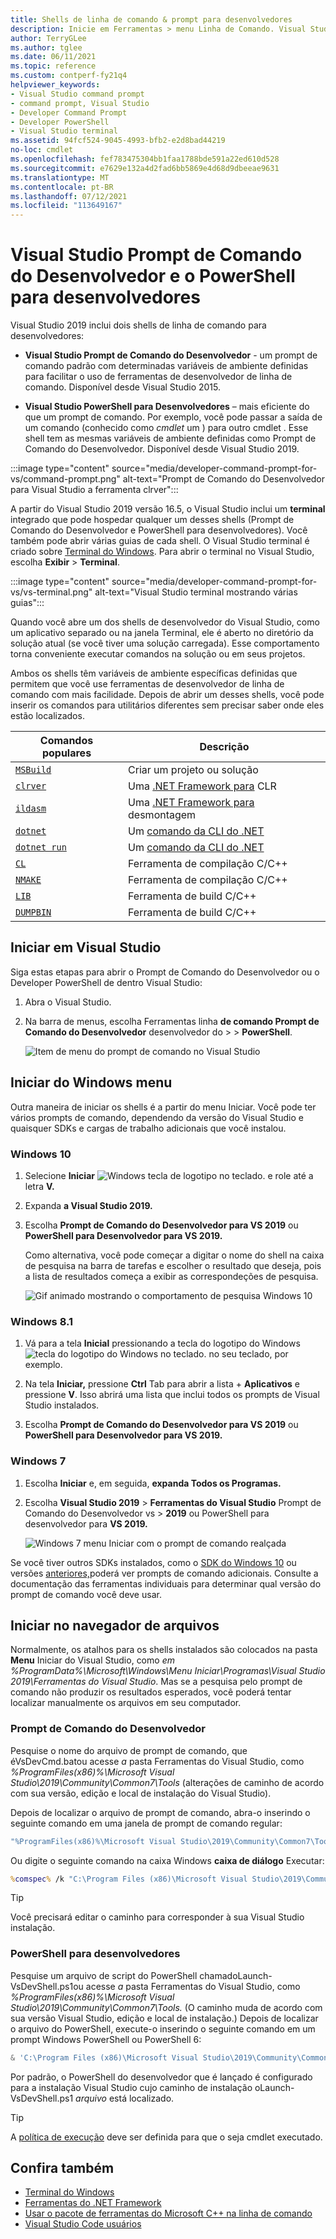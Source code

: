 ```yaml
---
title: Shells de linha de comando & prompt para desenvolvedores
description: Inicie em Ferramentas > menu Linha de Comando. Visual Studio Prompt de Comando do Desenvolvedor, o PowerShell do desenvolvedor e o terminal permitem que você use ferramentas do .NET e do C++ com mais facilidade.
author: TerryGLee
ms.author: tglee
ms.date: 06/11/2021
ms.topic: reference
ms.custom: contperf-fy21q4
helpviewer_keywords:
- Visual Studio command prompt
- command prompt, Visual Studio
- Developer Command Prompt
- Developer PowerShell
- Visual Studio terminal
ms.assetid: 94fcf524-9045-4993-bfb2-e2d8bad44219
no-loc: cmdlet
ms.openlocfilehash: fef783475304bb1faa1788bde591a22ed610d528
ms.sourcegitcommit: e7629e132a4d2fad6bb5869e4d68d9dbeeae9631
ms.translationtype: MT
ms.contentlocale: pt-BR
ms.lasthandoff: 07/12/2021
ms.locfileid: "113649167"
---
```

# <a name="visual-studio-developer-command-prompt-and-developer-powershell"></a>Visual Studio Prompt de Comando do Desenvolvedor e o PowerShell para desenvolvedores

Visual Studio 2019 inclui dois shells de linha de comando para desenvolvedores:

- **Visual Studio Prompt de Comando do Desenvolvedor** - um prompt de comando padrão com determinadas variáveis de ambiente definidas para facilitar o uso de ferramentas de desenvolvedor de linha de comando. Disponível desde Visual Studio 2015.

- **Visual Studio PowerShell para Desenvolvedores** – mais eficiente do que um prompt de comando. Por exemplo, você pode passar a saída de um comando (conhecido como *cmdlet* um ) para outro cmdlet . Esse shell tem as mesmas variáveis de ambiente definidas como Prompt de Comando do Desenvolvedor. Disponível desde Visual Studio 2019.

:::image type="content" source="media/developer-command-prompt-for-vs/command-prompt.png" alt-text="Prompt de Comando do Desenvolvedor para Visual Studio a ferramenta clrver":::

A partir do Visual Studio 2019 versão 16.5, o Visual Studio inclui um **terminal** integrado que pode hospedar qualquer um desses shells (Prompt de Comando do Desenvolvedor e PowerShell para desenvolvedores). Você também pode abrir várias guias de cada shell. O Visual Studio terminal é criado sobre [Terminal do Windows](/windows/terminal/). Para abrir o terminal no Visual Studio, escolha **Exibir**  >  **Terminal**.

:::image type="content" source="media/developer-command-prompt-for-vs/vs-terminal.png" alt-text="Visual Studio terminal mostrando várias guias":::

Quando você abre um dos shells de desenvolvedor do Visual Studio, como um aplicativo separado ou na janela Terminal, ele é aberto no diretório da solução atual (se você tiver uma solução carregada). Esse comportamento torna conveniente executar comandos na solução ou em seus projetos.

Ambos os shells têm variáveis de ambiente específicas definidas que permitem que você use ferramentas de desenvolvedor de linha de comando com mais facilidade. Depois de abrir um desses shells, você pode inserir os comandos para utilitários diferentes sem precisar saber onde eles estão localizados. 

|Comandos populares|Descrição|
|--|--|
|[`MSBuild`](../../msbuild/msbuild-command-line-reference.md)|Criar um projeto ou solução|
|[`clrver`](/dotnet/framework/tools/clrver-exe-clr-version-tool)| Uma [.NET Framework para](/dotnet/framework/tools/index) CLR|
|[`ildasm`](/dotnet/framework/tools/ildasm-exe-il-disassembler)|Uma [.NET Framework para](/dotnet/framework/tools/index) desmontagem|
|[`dotnet`](/dotnet/core/tools/dotnet)|Um [comando da CLI do .NET](/dotnet/core/tools/index)|
|[`dotnet run`](/dotnet/core/tools/dotnet-run)|Um [comando da CLI do .NET](/dotnet/core/tools/index)|
|[`CL`](/cpp/build/reference/compiler-command-line-syntax)|Ferramenta de compilação C/C++|
|[`NMAKE`](/cpp/build/reference/running-nmake)|Ferramenta de compilação C/C++|
|[`LIB`](/cpp/build/reference/lib-reference)| Ferramenta de build C/C++|
|[`DUMPBIN`](/cpp/build/reference/dumpbin-reference)| Ferramenta de build C/C++|


## <a name="start-in-visual-studio"></a>Iniciar em Visual Studio

Siga estas etapas para abrir o Prompt de Comando do Desenvolvedor ou o Developer PowerShell de dentro Visual Studio:

1. Abra o Visual Studio.

1. Na barra de menus, escolha Ferramentas linha **de comando Prompt de Comando do Desenvolvedor** desenvolvedor do  >    >   **PowerShell**.

   ![Item de menu do prompt de comando no Visual Studio](./media/developer-command-prompt-for-vs/vs-menu.png)

## <a name="start-from-windows-menu"></a>Iniciar do Windows menu

Outra maneira de iniciar os shells é a partir do menu Iniciar. Você pode ter vários prompts de comando, dependendo da versão do Visual Studio e quaisquer SDKs e cargas de trabalho adicionais que você instalou. 

### <a name="windows-10"></a>Windows 10

1. Selecione **Iniciar** ![ Windows tecla de logotipo no teclado.](./media/developer-command-prompt-for-vs/windows-logo-key-graphic.png) e role até a letra **V.**

1. Expanda **a Visual Studio 2019.**

1. Escolha **Prompt de Comando do Desenvolvedor para VS 2019** ou **PowerShell para Desenvolvedor para VS 2019.**

   Como alternativa, você pode começar a digitar o nome do shell na caixa de pesquisa na barra de tarefas e escolher o resultado que deseja, pois a lista de resultados começa a exibir as correspondeções de pesquisa.

   ![Gif animado mostrando o comportamento de pesquisa Windows 10](./media/developer-command-prompt-for-vs/windows-10-search.gif)

### <a name="windows-81"></a>Windows 8.1

1. Vá para a tela **Inicial** pressionando a tecla do logotipo do Windows ![tecla do logotipo do Windows no teclado.](./media/developer-command-prompt-for-vs/windows-logo-key-graphic.png) no seu teclado, por exemplo.

1. Na tela **Iniciar,** pressione **Ctrl** Tab para abrir a lista +  **Aplicativos** e pressione **V**. Isso abrirá uma lista que inclui todos os prompts de Visual Studio instalados.

1. Escolha **Prompt de Comando do Desenvolvedor para VS 2019** ou **PowerShell para Desenvolvedor para VS 2019.**

### <a name="windows-7"></a>Windows 7

1. Escolha **Iniciar** e, em seguida, **expanda Todos os Programas.**

1. Escolha **Visual Studio 2019**  >  **Ferramentas do Visual Studio** Prompt de Comando do Desenvolvedor vs  >  **2019** ou PowerShell para desenvolvedor para **VS 2019.**

   ![Windows 7 menu Iniciar com o prompt de comando realçada](./media/developer-command-prompt-for-vs/windows-7-menu.png)

Se você tiver outros SDKs instalados, como o [SDK do Windows 10](https://developer.microsoft.com/windows/downloads/windows-10-sdk) ou versões [anteriores,](https://developer.microsoft.com/windows/downloads/sdk-archive)poderá ver prompts de comando adicionais. Consulte a documentação das ferramentas individuais para determinar qual versão do prompt de comando você deve usar.

## <a name="start-from-file-browser"></a>Iniciar no navegador de arquivos 

Normalmente, os atalhos para os shells instalados são colocados na pasta **Menu** Iniciar do Visual Studio, como *em %ProgramData%\Microsoft\Windows\Menu Iniciar\Programas\Visual Studio 2019\Ferramentas do Visual Studio*. Mas se a pesquisa pelo prompt de comando não produzir os resultados esperados, você poderá tentar localizar manualmente os arquivos em seu computador.

### <a name="developer-command-prompt"></a>Prompt de Comando do Desenvolvedor

Pesquise o nome do arquivo de prompt de comando, que éVsDevCmd.batou acesse *a* pasta Ferramentas do Visual Studio, como *%ProgramFiles(x86)%\Microsoft Visual Studio\2019\Community\Common7\Tools* (alterações de caminho de acordo com sua versão, edição e local de instalação do Visual Studio).

Depois de localizar o arquivo de prompt de comando, abra-o inserindo o seguinte comando em uma janela de prompt de comando regular:

```cmd
"%ProgramFiles(x86)%\Microsoft Visual Studio\2019\Community\Common7\Tools\VsDevCmd.bat"
```

Ou digite o seguinte comando na caixa Windows **caixa de diálogo** Executar:

```cmd
%comspec% /k "C:\Program Files (x86)\Microsoft Visual Studio\2019\Community\Common7\Tools\VsDevCmd.bat"
```

> [!TIP]
> Você precisará editar o caminho para corresponder à sua Visual Studio instalação.

### <a name="developer-powershell"></a>PowerShell para desenvolvedores

Pesquise um arquivo de script do PowerShell chamadoLaunch-VsDevShell.ps1ou acesse *a* pasta Ferramentas do Visual Studio, como *%ProgramFiles(x86)%\Microsoft Visual Studio\2019\Community\Common7\Tools.* (O caminho muda de acordo com sua versão Visual Studio, edição e local de instalação.) Depois de localizar o arquivo do PowerShell, execute-o inserindo o seguinte comando em um prompt Windows PowerShell ou PowerShell 6:

```powershell
& 'C:\Program Files (x86)\Microsoft Visual Studio\2019\Community\Common7\Tools\Launch-VsDevShell.ps1'
```

Por padrão, o PowerShell do desenvolvedor que é lançado é configurado para a instalação Visual Studio cujo caminho de instalação oLaunch-VsDevShell.ps1 *arquivo* está localizado.

> [!TIP]
> A [política de execução](/powershell/module/microsoft.powershell.core/about/about_execution_policies) deve ser definida para que o seja cmdlet executado.

## <a name="see-also"></a>Confira também

- [Terminal do Windows](/windows/terminal/)
- [Ferramentas do .NET Framework](/dotnet/framework/tools/index)
- [Usar o pacote de ferramentas do Microsoft C++ na linha de comando](/cpp/build/building-on-the-command-line)
- [Visual Studio Code usuários](https://code.visualstudio.com/docs/cpp/config-msvc#:~:text=To%20open%20the%20Developer%20Command,item%20to%20open%20the%20prompt.)
